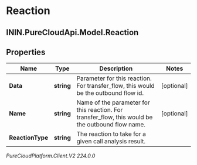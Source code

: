 # Reaction

## ININ.PureCloudApi.Model.Reaction

## Properties

|Name | Type | Description | Notes|
|------------ | ------------- | ------------- | -------------|
| **Data** | **string** | Parameter for this reaction. For transfer_flow, this would be the outbound flow id. | [optional] |
| **Name** | **string** | Name of the parameter for this reaction. For transfer_flow, this would be the outbound flow name. | [optional] |
| **ReactionType** | **string** | The reaction to take for a given call analysis result. | |



_PureCloudPlatform.Client.V2 224.0.0_
